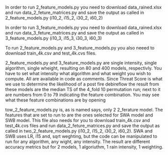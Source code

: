 In order to run 2_feature_models.py you need to download data_rained.xlsx and run data_2_feture_matrices.py and save the output as called in 2_feature_models.py (i10_2, i15_2, i30_2, i60_2) 

In order to run 3_feature_models.py you need to download data_rained.xlsx and run data_3_feture_matrices.py and save the output as called in 3_feature_models.py (i10_3, i15_3, i30_3, i60_3)

To run 2_feature_models.py and  3_feature_models.py  you also neeed to download train_4k.csv and test_4k.cvs files. 


2_feature_models.py and  3_feature_models.py are single intensity, single algorithm, single wheight,  resulting on 80 and 400 models, respectivly. You have to set what intensity what algorithm and what weight you wish to compute. All are available in code as comments.  Since Threat Score is what we use to determine the likelihood of a post fire debireflow the result from these models are the median TS of the 4_fold 10 permutation run; next to it are numbers from 0 to 79 indicating the feature combination. You may see what these feature combinations are by opening 


tow_2_feature_models.py is, as is named says, only 2 2_ferature model. The features that are set to run to are the ones selected for SWA model and SWB model. This file also needs for you to download train_4k.csv and test_4k.cvs files and run data_2_feture_matrices.py and save the output as called in two_2_feature_models.py (i10_2, i15_2, i30_2, i60_2). SWA and SWB uses LR, i15 and, sqrt weghting, but the code can be manipulated to run for any algorithm, any wight, any intensity. The result are different accuracy metrics but for 2 models, 1 algoriuthm, 1 rain intensity, 1 weighting.

